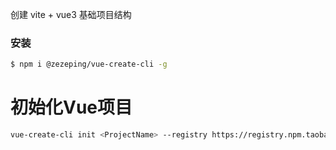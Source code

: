 创建 vite + vue3 基础项目结构 

### 安装
```bash
$ npm i @zezeping/vue-create-cli -g
```


# 初始化Vue项目
```bash
vue-create-cli init <ProjectName> --registry https://registry.npm.taobao.org
```